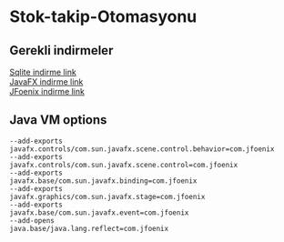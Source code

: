 # Stok-takip-Otomasyonu

## Gerekli indirmeler

[Sqlite indirme link](https://repo1.maven.org/maven2/org/xerial/sqlite-jdbc/3.34.0/)<br>
[JavaFX indirme link](https://gluonhq.com/products/javafx/)<br>
[JFoenix indirme link](https://github.com/jfoenixadmin/JFoenix)

## Java VM options
```
--add-exports
javafx.controls/com.sun.javafx.scene.control.behavior=com.jfoenix
--add-exports
javafx.controls/com.sun.javafx.scene.control=com.jfoenix
--add-exports
javafx.base/com.sun.javafx.binding=com.jfoenix
--add-exports
javafx.graphics/com.sun.javafx.stage=com.jfoenix
--add-exports
javafx.base/com.sun.javafx.event=com.jfoenix
--add-opens
java.base/java.lang.reflect=com.jfoenix
```
